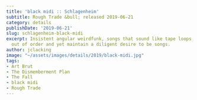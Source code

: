 ```yaml
---
title: 'black midi :: Schlagenheim'
subtitle: Rough Trade &bull; released 2019-06-21
category: details
publishDate: '2019-06-21'
slug: schlagenheim-black-midi
excerpt: Insistent angular weirdfunk, songs that sound like tape loops that have fallen
  out of order and yet maintain a diligent desire to be songs.
author: jclacking
image: "~/assets/images/details/2019/black-midi.jpg"
tags:
- Art Brut
- The Dismemberment Plan
- The Fall
- black midi
- Rough Trade
---
```


